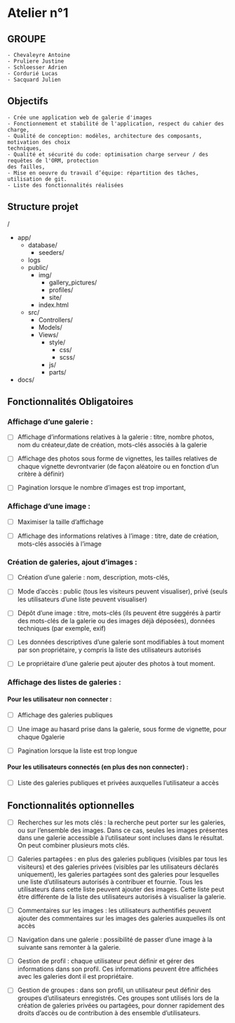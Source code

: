 # Atelier n°1

## GROUPE

    - Chevaleyre Antoine
    - Pruliere Justine
    - Schloesser Adrien
    - Cordurié Lucas
    - Sacquard Julien

## Objectifs

    - Crée une application web de galerie d'images
    - Fonctionnement et stabilité de l'application, respect du cahier des charge,
    - Qualité de conception: modèles, architecture des composants, motivation des choix
    techniques,
    - Qualité et sécurité du code: optimisation charge serveur / des requêtes de l'ORM, protection
    des failles,
    - Mise en oeuvre du travail d’équipe: répartition des tâches, utilisation de git.
    - Liste des fonctionnalités réalisées

## Structure projet

/

- app/
  - database/
    - seeders/
  - logs
  - public/
    - img/
      - gallery_pictures/
      - profiles/
      - site/
    - index.html
  - src/
    - Controllers/
    - Models/
    - Views/
      - style/
        - css/
        - scss/
      - js/
      - parts/
- docs/

## Fonctionnalités Obligatoires

<h3>Affichage d’une galerie :</h3>

- [ ] Affichage d’informations relatives à la galerie : titre, nombre photos, nom du créateur,date de création, mots-clés associés à la galerie

- [ ] Affichage des photos sous forme de vignettes, les tailles relatives de chaque vignette devrontvarier (de façon aléatoire ou en fonction d’un critère à définir)

- [ ] Pagination lorsque le nombre d’images est trop important,

<h3>Affichage d’une image :</h3>

- [ ] Maximiser la taille d’affichage

- [ ] Affichage des informations relatives à l’image : titre, date de création, mots-clés associés à l’image

<h3>Création de galeries, ajout d’images : </h3>

- [ ] Création d’une galerie : nom, description, mots-clés,

- [ ] Mode d’accès : public (tous les visiteurs peuvent visualiser), privé (seuls les utilisateurs d’une liste peuvent visualiser)

- [ ] Dépôt d’une image : titre, mots-clés (ils peuvent être suggérés à partir des mots-clés de la galerie ou des images déjà déposées), données techniques (par exemple, exif)

- [ ] Les données descriptives d’une galerie sont modifiables à tout moment par son propriétaire, y compris la liste des utilisateurs autorisés

- [ ] Le propriétaire d’une galerie peut ajouter des photos à tout moment.

<h3>Affichage des listes de galeries : </h3>
<h4>Pour les utilisateur non connecter : </h4>

- [ ] Affichage des galeries publiques

- [ ] Une image au hasard prise dans la galerie, sous forme de vignette, pour chaque 0galerie

- [ ] Pagination lorsque la liste est trop longue

<h4>Pour les utilisateurs connectés (en plus des non connecter) : </h4>

- [ ] Liste des galeries publiques et privées auxquelles l’utilisateur a accès

## Fonctionnalités optionnelles

- [ ] Recherches sur les mots clés : la recherche peut porter sur les galeries, ou sur l’ensemble des images. Dans ce cas, seules les images présentes dans une galerie accessible à l’utilisateur sont incluses dans le résultat. On peut combiner plusieurs mots clés.

- [ ] Galeries partagées : en plus des galeries publiques (visibles par tous les visiteurs) et des galeries privées (visibles par les utilisateurs déclarés uniquement), les galeries partagées sont des galeries pour lesquelles une liste d’utilisateurs autorisés à contribuer et fournie. Tous les utilisateurs dans cette liste peuvent ajouter des images. Cette liste peut être différente de la
      liste des utilisateurs autorisés à visualiser la galerie.

- [ ] Commentaires sur les images : les utilisateurs authentifiés peuvent ajouter des commentaires sur les images des galeries auxquelles ils ont accès

- [ ] Navigation dans une galerie : possibilité de passer d’une image à la suivante sans remonter à la galerie.

- [ ] Gestion de profil : chaque utilisateur peut définir et gérer des informations dans son profil. Ces informations peuvent être affichées avec les galeries dont il est propriétaire.

- [ ] Gestion de groupes : dans son profil, un utilisateur peut définir des groupes d’utilisateurs enregistrés. Ces groupes sont utilisés lors de la création de galeries privées ou partagées, pour donner rapidement des droits d’accès ou de contribution à des ensemble d’utilisateurs.
